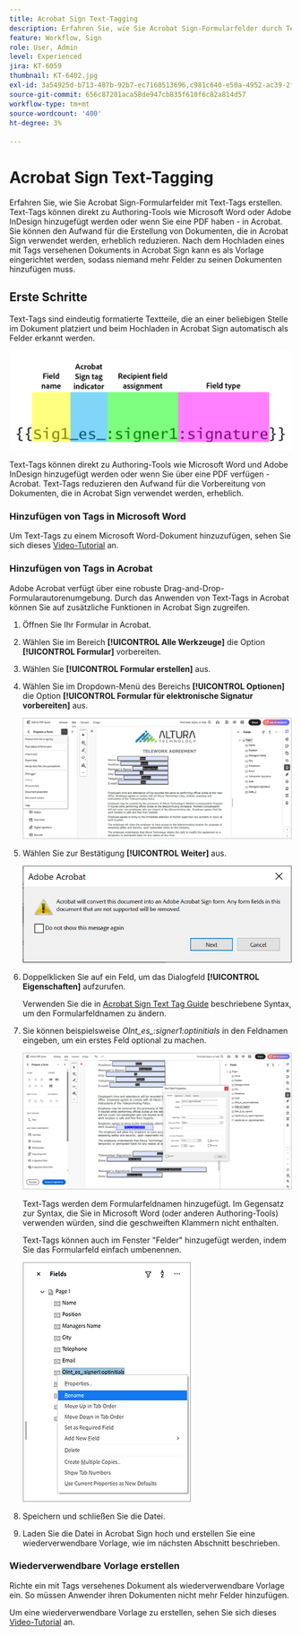 ```yaml
---
title: Acrobat Sign Text-Tagging
description: Erfahren Sie, wie Sie Acrobat Sign-Formularfelder durch Text-Tags erstellen
feature: Workflow, Sign
role: User, Admin
level: Experienced
jira: KT-6059
thumbnail: KT-6402.jpg
exl-id: 3a54925d-b713-487b-92b7-ec7160513696,c981c640-e50a-4952-ac39-2f90d6d0cf08
source-git-commit: 656c87201aca58de947cb835f610f6c82a814d57
workflow-type: tm+mt
source-wordcount: '400'
ht-degree: 3%

---
```


# Acrobat Sign Text-Tagging

Erfahren Sie, wie Sie Acrobat Sign-Formularfelder mit Text-Tags erstellen. Text-Tags können direkt zu Authoring-Tools wie Microsoft Word oder Adobe InDesign hinzugefügt werden oder wenn Sie eine PDF haben - in Acrobat. Sie können den Aufwand für die Erstellung von Dokumenten, die in Acrobat Sign verwendet werden, erheblich reduzieren. Nach dem Hochladen eines mit Tags versehenen Dokuments in Acrobat Sign kann es als Vorlage eingerichtet werden, sodass niemand mehr Felder zu seinen Dokumenten hinzufügen muss.

## Erste Schritte

Text-Tags sind eindeutig formatierte Textteile, die an einer beliebigen Stelle im Dokument platziert und beim Hochladen in Acrobat Sign automatisch als Felder erkannt werden.

![Syntax des Text-Tags](../assets/syntax.png)

Text-Tags können direkt zu Authoring-Tools wie Microsoft Word und Adobe InDesign hinzugefügt werden oder wenn Sie über eine PDF verfügen - Acrobat. Text-Tags reduzieren den Aufwand für die Vorbereitung von Dokumenten, die in Acrobat Sign verwendet werden, erheblich.

### Hinzufügen von Tags in Microsoft Word

Um Text-Tags zu einem Microsoft Word-Dokument hinzuzufügen, sehen Sie sich dieses [Video-Tutorial](text-tagging-word.md) an.

### Hinzufügen von Tags in Acrobat

Adobe Acrobat verfügt über eine robuste Drag-and-Drop-Formularautorenumgebung. Durch das Anwenden von Text-Tags in Acrobat können Sie auf zusätzliche Funktionen in Acrobat Sign zugreifen.

1. Öffnen Sie Ihr Formular in Acrobat.

1. Wählen Sie im Bereich **[!UICONTROL Alle Werkzeuge]** die Option **[!UICONTROL Formular]** vorbereiten.

1. Wählen Sie **[!UICONTROL Formular erstellen]** aus.

1. Wählen Sie im Dropdown-Menü des Bereichs **[!UICONTROL Optionen]** die Option **[!UICONTROL Formular für elektronische Signatur vorbereiten]** aus.

   ![Formular für elektronische Signatur vorbereiten](../assets/tag-prepare-e-signing.png)

1. Wählen Sie zur Bestätigung **[!UICONTROL Weiter]** aus.

   ![Konvertierung von Feldern bestätigen](../assets/tag-confirm.png)

1. Doppelklicken Sie auf ein Feld, um das Dialogfeld **[!UICONTROL Eigenschaften]** aufzurufen.

   Verwenden Sie die in [Acrobat Sign Text Tag Guide](https://helpx.adobe.com/de/sign/using/text-tag.html) beschriebene Syntax, um den Formularfeldnamen zu ändern.

1. Sie können beispielsweise *OInt_es_:signer1:optinitials* in den Feldnamen eingeben, um ein erstes Feld optional zu machen.

   ![Feldnamen ändern](../assets/tag-opt-initials.png)

   Text-Tags werden dem Formularfeldnamen hinzugefügt. Im Gegensatz zur Syntax, die Sie in Microsoft Word (oder anderen Authoring-Tools) verwenden würden, sind die geschweiften Klammern nicht enthalten.

   Text-Tags können auch im Fenster &quot;Felder&quot; hinzugefügt werden, indem Sie das Formularfeld einfach umbenennen.

   ![Umbenennen im Feldbereich](../assets/tag-rename.png)

1. Speichern und schließen Sie die Datei.

1. Laden Sie die Datei in Acrobat Sign hoch und erstellen Sie eine wiederverwendbare Vorlage, wie im nächsten Abschnitt beschrieben.

### Wiederverwendbare Vorlage erstellen

Richte ein mit Tags versehenes Dokument als wiederverwendbare Vorlage ein. So müssen Anwender ihren Dokumenten nicht mehr Felder hinzufügen.

Um eine wiederverwendbare Vorlage zu erstellen, sehen Sie sich dieses [Video-Tutorial](../sign-advanced-users/create-a-template.md) an.
